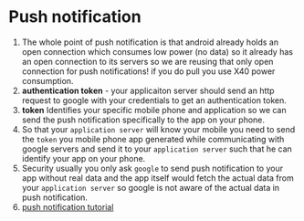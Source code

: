 # Push notification

1. The whole point of push notification is that android already holds an open connection which consumes low power (no data) so it already has an open connection to its servers so we are reusing that only open connection for push notifications! if you do pull you use X40 power consumption.
1. **authentication token** - your applicaiton server should send an http request to google with your credentials to get an authentication token.
1. **token** Identifies your specific mobile phone and application so we can send the push notification specifically to the app on your phone.
2. So that your `application server` will know your mobile you need to send the `token` you mobile phone app generated while communicating with google servers and send it to your `application server` such that he can identify your app on your phone.
3. Security usually you only ask `google` to send push notification to your app without real data and the app itself would fetch the actual data from your `application server` so google is not aware of the actual data in push notification.
1. [push notification tutorial](http://my.safaribooksonline.com/video/programming/android/9781449322205/platform-development-pushing-bits-from-the-cloud-android-and-push-notification/oreillyvideos935635?query=((push+notification))#snippet)
